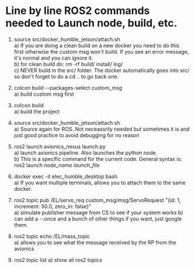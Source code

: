 # Line by line ROS2 commands needed to Launch node, build, etc.

1. source src/docker_humble_jetson/attach.sh \
    a) If you are doing a clean build on a new docker you need to do this first otherwise the custom msg won't build. If you see an error message, it's normal and you can ignore it. \
    b) for clean build do: rm -rf build/ install/ log/ \
    c) NEVER build in the src/ folder. The docker automatically goes into src/ so don't forget to do a cd .. to go back one. 

3. colcon build --packages-select custom_msg \
    a) build custom msg first 

4. colcon build \
    a) build the project 

5. source src/docker_humble_jetson/attach.sh \
    a) Source again for ROS. Not neceassrily needed but sometimes it is and just good practice to avoid debugging for no reason 
   
6. ros2 launch avionics_nexus launch.py \
    a) launch avionics pipeline. Also launches the python node. \
    b) This is a specific command for the current code. General syntax is: ros2 launch *node_name* *launch_file*  

7. docker exec -it elec_humble_desktop bash \
    a) If you want multiple terminals, allows you to attach them to the same docker. 

8. ros2 topic pub /EL/servo_req custom_msg/msg/ServoRequest "{id: 1, increment: 50.0, zero_in: false}" \
    a) simulate publisher message from CS to see if your system works
    b) can add a --once and a bunch of other things if you want, just google them. 

9. ros2 topic echo /EL/mass_topic \
    a) allows you to see what the message received by the RP from the avionics 

10. ros2 topic list
    a) show all ros2 topics
